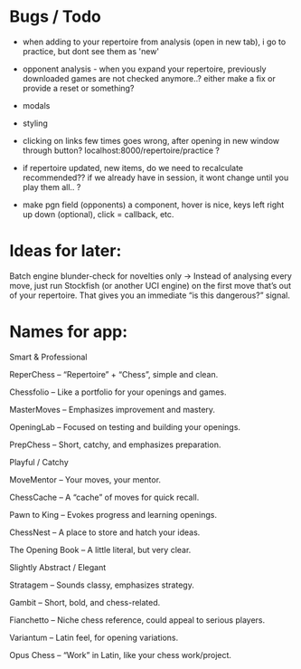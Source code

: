# Bugs / Todo

- when adding to your repertoire from analysis (open in new tab), i go to practice, but dont see them as 'new'
- opponent analysis - when you expand your repertoire, previously downloaded games are not checked anymore..? either make a fix or provide a reset or something?
- modals
- styling
- clicking on links few times goes wrong, after opening in new window through button? localhost:8000/repertoire/practice ?

- if repertoire updated, new items, do we need to recalculate recommended?? if we already have in session, it wont change until you play them all.. ?

- make pgn field (opponents) a component, hover is nice, keys left right up down (optional), click = callback, etc.

# Ideas for later:

Batch engine blunder-check for novelties only
→ Instead of analysing every move, just run Stockfish (or another UCI engine) on the first move that’s out of your repertoire. That gives you an immediate “is this dangerous?” signal.


# Names for app:

Smart & Professional

ReperChess – “Repertoire” + “Chess”, simple and clean.

Chessfolio – Like a portfolio for your openings and games.

MasterMoves – Emphasizes improvement and mastery.

OpeningLab – Focused on testing and building your openings.

PrepChess – Short, catchy, and emphasizes preparation.

Playful / Catchy

MoveMentor – Your moves, your mentor.

ChessCache – A “cache” of moves for quick recall.

Pawn to King – Evokes progress and learning openings.

ChessNest – A place to store and hatch your ideas.

The Opening Book – A little literal, but very clear.

Slightly Abstract / Elegant

Stratagem – Sounds classy, emphasizes strategy.

Gambit – Short, bold, and chess-related.

Fianchetto – Niche chess reference, could appeal to serious players.

Variantum – Latin feel, for opening variations.

Opus Chess – “Work” in Latin, like your chess work/project.